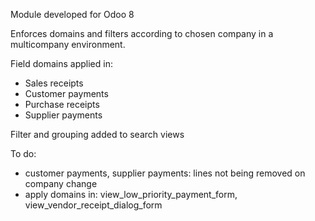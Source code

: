 Module developed for Odoo 8
    
Enforces domains and filters according to chosen company in a multicompany environment.
    
Field domains applied in:
- Sales receipts
- Customer payments
- Purchase receipts
- Supplier payments
                        
Filter and grouping added to search views
                        
To do:
- customer payments, supplier payments: lines not being removed on company change
- apply domains in: view_low_priority_payment_form, view_vendor_receipt_dialog_form 